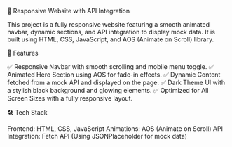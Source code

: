 🚀 Responsive Website with API Integration

This project is a fully responsive website featuring a smooth animated navbar, dynamic sections, and API integration to display mock data. It is built using HTML, CSS, JavaScript, and AOS (Animate on Scroll) library.

📌 Features

✅ Responsive Navbar with smooth scrolling and mobile menu toggle.
✅ Animated Hero Section using AOS for fade-in effects.
✅ Dynamic Content fetched from a mock API and displayed on the page.
✅ Dark Theme UI with a stylish black background and glowing elements.
✅ Optimized for All Screen Sizes with a fully responsive layout.

🛠️ Tech Stack

Frontend: HTML, CSS, JavaScript
Animations: AOS (Animate on Scroll)
API Integration: Fetch API (Using JSONPlaceholder for mock data)
